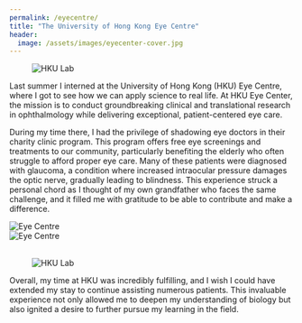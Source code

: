 ```yaml
---
permalink: /eyecentre/
title: "The University of Hong Kong Eye Centre"
header:
  image: /assets/images/eyecenter-cover.jpg
---
```


<figure style="width: 40%" class="align-right">
  <img src="{{ site.url }}{{ site.baseurl }}/assets/images/eyecenter-lab001.jpg" alt="HKU Lab">
</figure>
Last summer I interned at the University of Hong Kong (HKU) Eye Centre, where I got to see how we can apply science to real life. At HKU Eye Center, the mission is to conduct groundbreaking clinical and translational research in ophthalmology while delivering exceptional, patient-centered eye care.

During my time there, I had the privilege of shadowing eye doctors in their charity clinic program. This program offers free eye screenings and treatments to our community, particularly benefiting the elderly who often struggle to afford proper eye care. Many of these patients were diagnosed with glaucoma, a condition where increased intraocular pressure damages the optic nerve, gradually leading to blindness. This experience struck a personal chord as I thought of my own grandfather who faces the same challenge, and it filled me with gratitude to be able to contribute and make a difference.

<div class="row">
  <div class="column" style="width: 50%;">
    <img src="{{ site.url }}{{ site.baseurl }}/assets/images/eyecenter002.jpg" alt="Eye Centre">
  </div>
  <div class="column" style="width: 50%;">
    <img src="{{ site.url }}{{ site.baseurl }}/assets/images/eyecenter001.jpg" alt="Eye Centre">
  </div>
</div>
<br />

<figure style="width: 50%" class="align-right">
  <img src="{{ site.url }}{{ site.baseurl }}/assets/images/eyecenter-lab002.jpg" alt="HKU Lab">
</figure>
Overall, my time at HKU was incredibly fulfilling, and I wish I could have extended my stay to continue assisting numerous patients. This invaluable experience not only allowed me to deepen my understanding of biology but also ignited a desire to further pursue my learning in the field.
